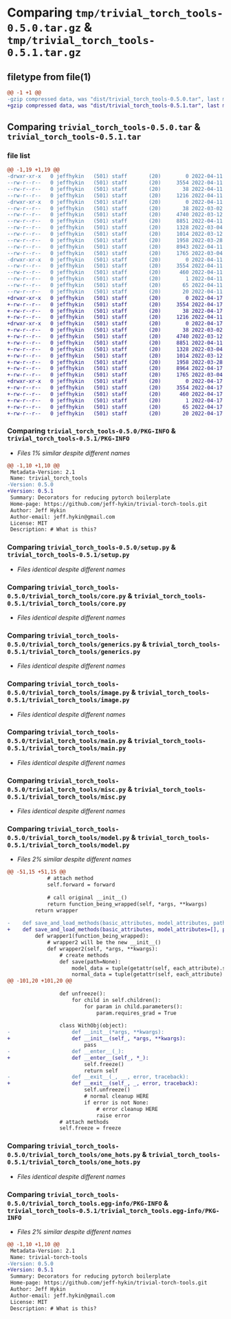 # Comparing `tmp/trivial_torch_tools-0.5.0.tar.gz` & `tmp/trivial_torch_tools-0.5.1.tar.gz`

## filetype from file(1)

```diff
@@ -1 +1 @@
-gzip compressed data, was "dist/trivial_torch_tools-0.5.0.tar", last modified: Mon Apr 11 14:55:48 2022, max compression
+gzip compressed data, was "dist/trivial_torch_tools-0.5.1.tar", last modified: Sun Apr 17 20:25:59 2022, max compression
```

## Comparing `trivial_torch_tools-0.5.0.tar` & `trivial_torch_tools-0.5.1.tar`

### file list

```diff
@@ -1,19 +1,19 @@
-drwxr-xr-x   0 jeffhykin   (501) staff       (20)        0 2022-04-11 14:55:48.751871 trivial_torch_tools-0.5.0/
--rw-r--r--   0 jeffhykin   (501) staff       (20)     3554 2022-04-11 14:55:48.751253 trivial_torch_tools-0.5.0/PKG-INFO
--rw-r--r--   0 jeffhykin   (501) staff       (20)       38 2022-04-11 14:55:48.752031 trivial_torch_tools-0.5.0/setup.cfg
--rw-r--r--   0 jeffhykin   (501) staff       (20)     1216 2022-04-11 14:53:44.000000 trivial_torch_tools-0.5.0/setup.py
-drwxr-xr-x   0 jeffhykin   (501) staff       (20)        0 2022-04-11 14:55:48.739689 trivial_torch_tools-0.5.0/trivial_torch_tools/
--rw-r--r--   0 jeffhykin   (501) staff       (20)       38 2022-03-02 13:43:36.000000 trivial_torch_tools-0.5.0/trivial_torch_tools/__init__.py
--rw-r--r--   0 jeffhykin   (501) staff       (20)     4740 2022-03-12 00:41:27.000000 trivial_torch_tools-0.5.0/trivial_torch_tools/core.py
--rw-r--r--   0 jeffhykin   (501) staff       (20)     8851 2022-04-11 14:53:05.000000 trivial_torch_tools-0.5.0/trivial_torch_tools/generics.py
--rw-r--r--   0 jeffhykin   (501) staff       (20)     1328 2022-03-04 13:18:09.000000 trivial_torch_tools-0.5.0/trivial_torch_tools/image.py
--rw-r--r--   0 jeffhykin   (501) staff       (20)     1014 2022-03-12 00:41:39.000000 trivial_torch_tools-0.5.0/trivial_torch_tools/main.py
--rw-r--r--   0 jeffhykin   (501) staff       (20)     1958 2022-03-28 17:43:25.000000 trivial_torch_tools-0.5.0/trivial_torch_tools/misc.py
--rw-r--r--   0 jeffhykin   (501) staff       (20)     8943 2022-04-11 14:52:32.000000 trivial_torch_tools-0.5.0/trivial_torch_tools/model.py
--rw-r--r--   0 jeffhykin   (501) staff       (20)     1765 2022-03-04 16:30:04.000000 trivial_torch_tools-0.5.0/trivial_torch_tools/one_hots.py
-drwxr-xr-x   0 jeffhykin   (501) staff       (20)        0 2022-04-11 14:55:48.749140 trivial_torch_tools-0.5.0/trivial_torch_tools.egg-info/
--rw-r--r--   0 jeffhykin   (501) staff       (20)     3554 2022-04-11 14:55:48.000000 trivial_torch_tools-0.5.0/trivial_torch_tools.egg-info/PKG-INFO
--rw-r--r--   0 jeffhykin   (501) staff       (20)      460 2022-04-11 14:55:48.000000 trivial_torch_tools-0.5.0/trivial_torch_tools.egg-info/SOURCES.txt
--rw-r--r--   0 jeffhykin   (501) staff       (20)        1 2022-04-11 14:55:48.000000 trivial_torch_tools-0.5.0/trivial_torch_tools.egg-info/dependency_links.txt
--rw-r--r--   0 jeffhykin   (501) staff       (20)       65 2022-04-11 14:55:48.000000 trivial_torch_tools-0.5.0/trivial_torch_tools.egg-info/requires.txt
--rw-r--r--   0 jeffhykin   (501) staff       (20)       20 2022-04-11 14:55:48.000000 trivial_torch_tools-0.5.0/trivial_torch_tools.egg-info/top_level.txt
+drwxr-xr-x   0 jeffhykin   (501) staff       (20)        0 2022-04-17 20:25:59.629049 trivial_torch_tools-0.5.1/
+-rw-r--r--   0 jeffhykin   (501) staff       (20)     3554 2022-04-17 20:25:59.627968 trivial_torch_tools-0.5.1/PKG-INFO
+-rw-r--r--   0 jeffhykin   (501) staff       (20)       38 2022-04-17 20:25:59.631014 trivial_torch_tools-0.5.1/setup.cfg
+-rw-r--r--   0 jeffhykin   (501) staff       (20)     1216 2022-04-11 14:53:44.000000 trivial_torch_tools-0.5.1/setup.py
+drwxr-xr-x   0 jeffhykin   (501) staff       (20)        0 2022-04-17 20:25:59.620200 trivial_torch_tools-0.5.1/trivial_torch_tools/
+-rw-r--r--   0 jeffhykin   (501) staff       (20)       38 2022-03-02 13:43:36.000000 trivial_torch_tools-0.5.1/trivial_torch_tools/__init__.py
+-rw-r--r--   0 jeffhykin   (501) staff       (20)     4740 2022-03-12 00:41:27.000000 trivial_torch_tools-0.5.1/trivial_torch_tools/core.py
+-rw-r--r--   0 jeffhykin   (501) staff       (20)     8851 2022-04-11 14:53:05.000000 trivial_torch_tools-0.5.1/trivial_torch_tools/generics.py
+-rw-r--r--   0 jeffhykin   (501) staff       (20)     1328 2022-03-04 13:18:09.000000 trivial_torch_tools-0.5.1/trivial_torch_tools/image.py
+-rw-r--r--   0 jeffhykin   (501) staff       (20)     1014 2022-03-12 00:41:39.000000 trivial_torch_tools-0.5.1/trivial_torch_tools/main.py
+-rw-r--r--   0 jeffhykin   (501) staff       (20)     1958 2022-03-28 17:43:25.000000 trivial_torch_tools-0.5.1/trivial_torch_tools/misc.py
+-rw-r--r--   0 jeffhykin   (501) staff       (20)     8964 2022-04-17 20:21:53.000000 trivial_torch_tools-0.5.1/trivial_torch_tools/model.py
+-rw-r--r--   0 jeffhykin   (501) staff       (20)     1765 2022-03-04 16:30:04.000000 trivial_torch_tools-0.5.1/trivial_torch_tools/one_hots.py
+drwxr-xr-x   0 jeffhykin   (501) staff       (20)        0 2022-04-17 20:25:59.625328 trivial_torch_tools-0.5.1/trivial_torch_tools.egg-info/
+-rw-r--r--   0 jeffhykin   (501) staff       (20)     3554 2022-04-17 20:25:58.000000 trivial_torch_tools-0.5.1/trivial_torch_tools.egg-info/PKG-INFO
+-rw-r--r--   0 jeffhykin   (501) staff       (20)      460 2022-04-17 20:25:58.000000 trivial_torch_tools-0.5.1/trivial_torch_tools.egg-info/SOURCES.txt
+-rw-r--r--   0 jeffhykin   (501) staff       (20)        1 2022-04-17 20:25:58.000000 trivial_torch_tools-0.5.1/trivial_torch_tools.egg-info/dependency_links.txt
+-rw-r--r--   0 jeffhykin   (501) staff       (20)       65 2022-04-17 20:25:58.000000 trivial_torch_tools-0.5.1/trivial_torch_tools.egg-info/requires.txt
+-rw-r--r--   0 jeffhykin   (501) staff       (20)       20 2022-04-17 20:25:58.000000 trivial_torch_tools-0.5.1/trivial_torch_tools.egg-info/top_level.txt
```

### Comparing `trivial_torch_tools-0.5.0/PKG-INFO` & `trivial_torch_tools-0.5.1/PKG-INFO`

 * *Files 1% similar despite different names*

```diff
@@ -1,10 +1,10 @@
 Metadata-Version: 2.1
 Name: trivial_torch_tools
-Version: 0.5.0
+Version: 0.5.1
 Summary: Decorators for reducing pytorch boilerplate
 Home-page: https://github.com/jeff-hykin/trivial-torch-tools.git
 Author: Jeff Hykin
 Author-email: jeff.hykin@gmail.com
 License: MIT
 Description: # What is this?
```

### Comparing `trivial_torch_tools-0.5.0/setup.py` & `trivial_torch_tools-0.5.1/setup.py`

 * *Files identical despite different names*

### Comparing `trivial_torch_tools-0.5.0/trivial_torch_tools/core.py` & `trivial_torch_tools-0.5.1/trivial_torch_tools/core.py`

 * *Files identical despite different names*

### Comparing `trivial_torch_tools-0.5.0/trivial_torch_tools/generics.py` & `trivial_torch_tools-0.5.1/trivial_torch_tools/generics.py`

 * *Files identical despite different names*

### Comparing `trivial_torch_tools-0.5.0/trivial_torch_tools/image.py` & `trivial_torch_tools-0.5.1/trivial_torch_tools/image.py`

 * *Files identical despite different names*

### Comparing `trivial_torch_tools-0.5.0/trivial_torch_tools/main.py` & `trivial_torch_tools-0.5.1/trivial_torch_tools/main.py`

 * *Files identical despite different names*

### Comparing `trivial_torch_tools-0.5.0/trivial_torch_tools/misc.py` & `trivial_torch_tools-0.5.1/trivial_torch_tools/misc.py`

 * *Files identical despite different names*

### Comparing `trivial_torch_tools-0.5.0/trivial_torch_tools/model.py` & `trivial_torch_tools-0.5.1/trivial_torch_tools/model.py`

 * *Files 2% similar despite different names*

```diff
@@ -51,15 +51,15 @@
             # attach method
             self.forward = forward
             
             # call original __init__()
             return function_being_wrapped(self, *args, **kwargs)
         return wrapper
     
-    def save_and_load_methods(basic_attributes, model_attributes, path_attribute="path"):
+    def save_and_load_methods(basic_attributes, model_attributes=[], path_attribute="path"):
         def wrapper1(function_being_wrapped):
             # wrapper2 will be the new __init__()
             def wrapper2(self, *args, **kwargs):
                 # create methods
                 def save(path=None):
                     model_data = tuple(getattr(self, each_attribute).state_dict() for each_attribute in model_attributes)
                     normal_data = tuple(getattr(self, each_attribute)               for each_attribute in basic_attributes)
@@ -101,20 +101,20 @@
                 
                 def unfreeze():
                     for child in self.children():
                         for param in child.parameters():
                             param.requires_grad = True
                 
                 class WithObj(object):
-                    def __init__(*args, **kwargs):
+                    def __init__(self_, *args, **kwargs):
                         pass
-                    def __enter__(_):
+                    def __enter__(self_, *_):
                         self.freeze()
                         return self
-                    def __exit__(_, __, error, traceback):
+                    def __exit__(self_, _, error, traceback):
                         self.unfreeze()
                         # normal cleanup HERE
                         if error is not None:
                             # error cleanup HERE
                             raise error
                 # attach methods
                 self.freeze = freeze
```

### Comparing `trivial_torch_tools-0.5.0/trivial_torch_tools/one_hots.py` & `trivial_torch_tools-0.5.1/trivial_torch_tools/one_hots.py`

 * *Files identical despite different names*

### Comparing `trivial_torch_tools-0.5.0/trivial_torch_tools.egg-info/PKG-INFO` & `trivial_torch_tools-0.5.1/trivial_torch_tools.egg-info/PKG-INFO`

 * *Files 2% similar despite different names*

```diff
@@ -1,10 +1,10 @@
 Metadata-Version: 2.1
 Name: trivial-torch-tools
-Version: 0.5.0
+Version: 0.5.1
 Summary: Decorators for reducing pytorch boilerplate
 Home-page: https://github.com/jeff-hykin/trivial-torch-tools.git
 Author: Jeff Hykin
 Author-email: jeff.hykin@gmail.com
 License: MIT
 Description: # What is this?
```

